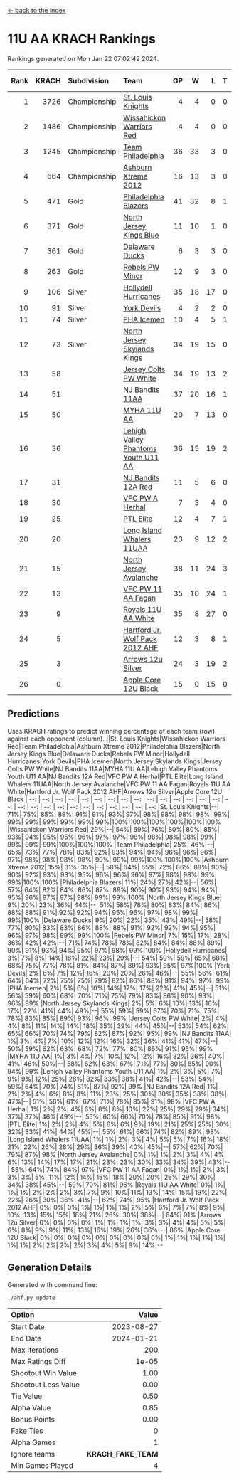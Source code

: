 [<- back to the index](readme.md)
# 11U AA KRACH Rankings
Rankings generated on Mon Jan 22 07:02:42 2024.

Rank|KRACH|Subdivision|Team|GP|W|L|T|OTW|OTL|SoS|Exp Wins|Win Diff
---:|---:|:---|:---|---:|---:|---:|---:|---:|---:|---:|---:|---:
1|3726|Championship|[St. Louis Knights](https://gamesheetstats.com/seasons/3659/teams/143319/schedule)|4|4|0|0|0|0|124|4.8|-0.0
2|1486|Championship|[Wissahickon Warriors Red](https://gamesheetstats.com/seasons/3659/teams/140468/schedule)|4|4|0|0|1|0|48|4.8|-0.0
3|1245|Championship|[Team Philadelphia](https://gamesheetstats.com/seasons/3659/teams/140788/schedule)|36|33|3|0|1|1|137|33.9|0.0
4|664|Championship|[Ashburn Xtreme 2012](https://gamesheetstats.com/seasons/3659/teams/140775/schedule)|16|13|3|0|1|0|255|13.9|0.0
5|471|Gold|[Philadelphia Blazers](https://gamesheetstats.com/seasons/3659/teams/140785/schedule)|41|32|8|1|2|1|283|33.3|-0.0
6|371|Gold|[North Jersey Kings Blue](https://gamesheetstats.com/seasons/3659/teams/140459/schedule)|11|10|1|0|1|0|41|10.9|0.0
7|361|Gold|[Delaware Ducks](https://gamesheetstats.com/seasons/3659/teams/140453/schedule)|6|3|3|0|1|1|521|3.9|0.0
8|263|Gold|[Rebels PW Minor](https://gamesheetstats.com/seasons/3659/teams/140786/schedule)|12|9|3|0|0|0|194|9.9|0.0
9|106|Silver|[Hollydell Hurricanes](https://gamesheetstats.com/seasons/3659/teams/140777/schedule)|35|18|17|0|1|3|440|18.9|0.0
10|91|Silver|[York Devils](https://gamesheetstats.com/seasons/3659/teams/140469/schedule)|4|2|2|0|1|0|504|2.9|0.0
11|74|Silver|[PHA Icemen](https://gamesheetstats.com/seasons/3659/teams/143313/schedule)|10|4|5|1|1|0|254|5.4|0.0
12|73|Silver|[North Jersey Skylands Kings](https://gamesheetstats.com/seasons/3659/teams/140784/schedule)|34|19|15|0|2|3|179|19.9|0.0
13|58||[Jersey Colts PW White](https://gamesheetstats.com/seasons/3659/teams/140778/schedule)|34|19|13|2|2|0|111|20.9|0.0
14|51||[NJ Bandits 11AA](https://gamesheetstats.com/seasons/3659/teams/140782/schedule)|37|20|16|1|0|2|128|21.4|0.0
15|50||[MYHA 11U AA](https://gamesheetstats.com/seasons/3659/teams/140781/schedule)|20|7|13|0|0|0|327|7.9|0.0
16|36||[Lehigh Valley Phantoms Youth U11 AA](https://gamesheetstats.com/seasons/3659/teams/140779/schedule)|36|15|19|2|1|1|272|16.9|0.0
17|31||[NJ Bandits 12A Red](https://gamesheetstats.com/seasons/3659/teams/140458/schedule)|11|5|6|0|0|0|43|5.9|0.0
18|30||[VFC PW A Herhal](https://gamesheetstats.com/seasons/3659/teams/140467/schedule)|7|3|4|0|1|1|97|3.9|0.0
19|25||[PTL Elite](https://gamesheetstats.com/seasons/3659/teams/140462/schedule)|12|4|7|1|1|0|45|5.4|0.0
20|20||[Long Island Whalers 11UAA](https://gamesheetstats.com/seasons/3659/teams/140780/schedule)|23|9|12|2|0|1|71|10.9|0.0
21|15||[North Jersey Avalanche](https://gamesheetstats.com/seasons/3659/teams/140783/schedule)|38|11|24|3|1|5|147|13.4|0.0
22|13||[VFC PW 11 AA Fagan](https://gamesheetstats.com/seasons/3659/teams/140789/schedule)|35|10|24|1|3|1|273|11.4|0.0
23|9||[Royals 11U AA White](https://gamesheetstats.com/seasons/3659/teams/140787/schedule)|35|8|27|0|1|0|297|8.9|0.0
24|5||[Hartford Jr. Wolf Pack 2012 AHF](https://gamesheetstats.com/seasons/3659/teams/140776/schedule)|12|3|8|1|0|0|33|4.4|0.0
25|3||[Arrows 12u Silver](https://gamesheetstats.com/seasons/3659/teams/140774/schedule)|24|3|19|2|0|1|66|4.9|0.0
26|0||[Apple Core 12U Black](https://gamesheetstats.com/seasons/3659/teams/140773/schedule)|15|0|15|0|0|0|314|0.9|0.0

## Predictions
Uses KRACH ratings to predict winning percentage of each team (row) against each opponent (column).
||St. Louis Knights|Wissahickon Warriors Red|Team Philadelphia|Ashburn Xtreme 2012|Philadelphia Blazers|North Jersey Kings Blue|Delaware Ducks|Rebels PW Minor|Hollydell Hurricanes|York Devils|PHA Icemen|North Jersey Skylands Kings|Jersey Colts PW White|NJ Bandits 11AA|MYHA 11U AA|Lehigh Valley Phantoms Youth U11 AA|NJ Bandits 12A Red|VFC PW A Herhal|PTL Elite|Long Island Whalers 11UAA|North Jersey Avalanche|VFC PW 11 AA Fagan|Royals 11U AA White|Hartford Jr. Wolf Pack 2012 AHF|Arrows 12u Silver|Apple Core 12U Black
| --: | --: | --: | --: | --: | --: | --: | --: | --: | --: | --: | --: | --: | --: | --: | --: | --: | --: | --: | --: | --: | --: | --: | --: | --: | --: | --: 
|St. Louis Knights|--| 71%| 75%| 85%| 89%| 91%| 91%| 93%| 97%| 98%| 98%| 98%| 98%| 99%| 99%| 99%| 99%| 99%| 99%| 99%|100%|100%|100%|100%|100%|100%
|Wissahickon Warriors Red| 29%|--| 54%| 69%| 76%| 80%| 80%| 85%| 93%| 94%| 95%| 95%| 96%| 97%| 97%| 98%| 98%| 98%| 98%| 99%| 99%| 99%| 99%|100%|100%|100%
|Team Philadelphia| 25%| 46%|--| 65%| 73%| 77%| 78%| 83%| 92%| 93%| 94%| 94%| 96%| 96%| 96%| 97%| 98%| 98%| 98%| 98%| 99%| 99%| 99%|100%|100%|100%
|Ashburn Xtreme 2012| 15%| 31%| 35%|--| 58%| 64%| 65%| 72%| 86%| 88%| 90%| 90%| 92%| 93%| 93%| 95%| 96%| 96%| 96%| 97%| 98%| 98%| 99%| 99%|100%|100%
|Philadelphia Blazers| 11%| 24%| 27%| 42%|--| 56%| 57%| 64%| 82%| 84%| 86%| 87%| 89%| 90%| 90%| 93%| 94%| 94%| 95%| 96%| 97%| 97%| 98%| 99%| 99%|100%
|North Jersey Kings Blue|  9%| 20%| 23%| 36%| 44%|--| 51%| 58%| 78%| 80%| 83%| 84%| 86%| 88%| 88%| 91%| 92%| 92%| 94%| 95%| 96%| 97%| 98%| 99%| 99%|100%
|Delaware Ducks|  9%| 20%| 22%| 35%| 43%| 49%|--| 58%| 77%| 80%| 83%| 83%| 86%| 88%| 88%| 91%| 92%| 92%| 94%| 95%| 96%| 97%| 98%| 99%| 99%|100%
|Rebels PW Minor|  7%| 15%| 17%| 28%| 36%| 42%| 42%|--| 71%| 74%| 78%| 78%| 82%| 84%| 84%| 88%| 89%| 90%| 91%| 93%| 94%| 95%| 97%| 98%| 99%|100%
|Hollydell Hurricanes|  3%|  7%|  8%| 14%| 18%| 22%| 23%| 29%|--| 54%| 59%| 59%| 65%| 68%| 68%| 75%| 77%| 78%| 81%| 84%| 87%| 89%| 93%| 95%| 97%|100%
|York Devils|  2%|  6%|  7%| 12%| 16%| 20%| 20%| 26%| 46%|--| 55%| 56%| 61%| 64%| 64%| 72%| 75%| 75%| 79%| 82%| 86%| 88%| 91%| 94%| 97%| 99%
|PHA Icemen|  2%|  5%|  6%| 10%| 14%| 17%| 17%| 22%| 41%| 45%|--| 51%| 56%| 59%| 60%| 68%| 70%| 71%| 75%| 79%| 83%| 86%| 90%| 93%| 96%| 99%
|North Jersey Skylands Kings|  2%|  5%|  6%| 10%| 13%| 16%| 17%| 22%| 41%| 44%| 49%|--| 55%| 59%| 59%| 67%| 70%| 71%| 75%| 78%| 83%| 85%| 89%| 93%| 96%| 99%
|Jersey Colts PW White|  2%|  4%|  4%|  8%| 11%| 14%| 14%| 18%| 35%| 39%| 44%| 45%|--| 53%| 54%| 62%| 65%| 66%| 70%| 74%| 79%| 82%| 87%| 92%| 95%| 99%
|NJ Bandits 11AA|  1%|  3%|  4%|  7%| 10%| 12%| 12%| 16%| 32%| 36%| 41%| 41%| 47%|--| 50%| 59%| 62%| 63%| 68%| 72%| 77%| 80%| 86%| 91%| 95%| 99%
|MYHA 11U AA|  1%|  3%|  4%|  7%| 10%| 12%| 12%| 16%| 32%| 36%| 40%| 41%| 46%| 50%|--| 58%| 62%| 63%| 67%| 71%| 77%| 80%| 85%| 90%| 94%| 99%
|Lehigh Valley Phantoms Youth U11 AA|  1%|  2%|  3%|  5%|  7%|  9%|  9%| 12%| 25%| 28%| 32%| 33%| 38%| 41%| 42%|--| 53%| 54%| 59%| 64%| 70%| 74%| 81%| 87%| 92%| 99%
|NJ Bandits 12A Red|  1%|  2%|  2%|  4%|  6%|  8%|  8%| 11%| 23%| 25%| 30%| 30%| 35%| 38%| 38%| 47%|--| 51%| 56%| 61%| 67%| 71%| 78%| 85%| 91%| 98%
|VFC PW A Herhal|  1%|  2%|  2%|  4%|  6%|  8%|  8%| 10%| 22%| 25%| 29%| 29%| 34%| 37%| 37%| 46%| 49%|--| 55%| 60%| 66%| 70%| 78%| 85%| 91%| 98%
|PTL Elite|  1%|  2%|  2%|  4%|  5%|  6%|  6%|  9%| 19%| 21%| 25%| 25%| 30%| 32%| 33%| 41%| 44%| 45%|--| 55%| 61%| 66%| 74%| 82%| 89%| 98%
|Long Island Whalers 11UAA|  1%|  1%|  2%|  3%|  4%|  5%|  5%|  7%| 16%| 18%| 21%| 22%| 26%| 28%| 29%| 36%| 39%| 40%| 45%|--| 57%| 62%| 70%| 79%| 87%| 98%
|North Jersey Avalanche|  0%|  1%|  1%|  2%|  3%|  4%|  4%|  6%| 13%| 14%| 17%| 17%| 21%| 23%| 23%| 30%| 33%| 34%| 39%| 43%|--| 55%| 64%| 74%| 84%| 97%
|VFC PW 11 AA Fagan|  0%|  1%|  1%|  2%|  3%|  3%|  3%|  5%| 11%| 12%| 14%| 15%| 18%| 20%| 20%| 26%| 29%| 30%| 34%| 38%| 45%|--| 59%| 70%| 81%| 96%
|Royals 11U AA White|  0%|  1%|  1%|  1%|  2%|  2%|  2%|  3%|  7%|  9%| 10%| 11%| 13%| 14%| 15%| 19%| 22%| 22%| 26%| 30%| 36%| 41%|--| 62%| 74%| 95%
|Hartford Jr. Wolf Pack 2012 AHF|  0%|  0%|  0%|  1%|  1%|  1%|  1%|  2%|  5%|  6%|  7%|  7%|  8%|  9%| 10%| 13%| 15%| 15%| 18%| 21%| 26%| 30%| 38%|--| 64%| 91%
|Arrows 12u Silver|  0%|  0%|  0%|  0%|  1%|  1%|  1%|  1%|  3%|  3%|  4%|  4%|  5%|  5%|  6%|  8%|  9%|  9%| 11%| 13%| 16%| 19%| 26%| 36%|--| 86%
|Apple Core 12U Black|  0%|  0%|  0%|  0%|  0%|  0%|  0%|  0%|  0%|  1%|  1%|  1%|  1%|  1%|  1%|  1%|  2%|  2%|  2%|  2%|  3%|  4%|  5%|  9%| 14%|--

## Generation Details

Generated with command line:
```
./ahf.py update
```

| Option | Value |
| :----- | ----: |
| Start Date | 2023-08-27 |
| End Date | 2024-01-21 |
| Max Iterations | 200 |
| Max Ratings Diff | 1e-05 |
| Shootout Win Value | 1.00 |
| Shootout Loss Value | 0.00 |
| Tie Value | 0.50 |
| Alpha Value | 0.85 |
| Bonus Points | 0.00 |
| Fake Ties | 0 |
| Alpha Games | 1 |
| Ignore teams | __KRACH_FAKE_TEAM__ |
| Min Games Played | 4 |

